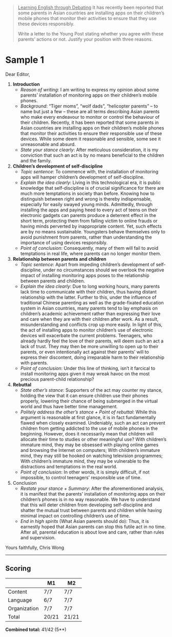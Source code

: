 > <u>Learning English through Debating</u>
> It has recently been reported that some parents in Asian countries are installing apps on their children’s mobile phones that monitor their activities to ensure that they use these devices responsibly.
> 
> Write a letter to the Young Post stating whether you agree with these parents’ actions or not. Justify your position with three reasons.

# Sample 1
Dear Editor,

1. **Introduction**
	- *Reason of writing*:
	  I am writing to express my opinion about some parents’ installation of monitoring apps on their children’s mobile phones.
	- *Background*:
	  “Tiger moms”, “wolf dads”, “helicopter parents” – to name but just a few – these are all terms describing Asian parents who make every endeavour to monitor or control the behaviour of their children. Recently, it has been reported that some parents in Asian countries are installing apps on their children’s mobile phones that monitor their activities to ensure their responsible use of these devices. While some deem it reasonable and sensible, some see it unreasonable and absurd.
	- *State your stance clearly*:
	  After meticulous consideration, it is my conviction that such an act is by no means beneficial to the children and the family.
2. **Children’s development of self-discipline**
    - *Topic sentence*:
      To commence with, the installation of monitoring apps will hamper children’s development of self-discipline.
    - *Explain the idea clearly*:
      Living in this technological era, it is public knowledge that self-discipline is of crucial significance for there are much more temptations in society than before. Knowing how to distinguish between right and wrong is thereby indispensable, especially for easily swayed young minds. Admittedly, through installing the apps and paying heed to every act of teens on their electronic gadgets can parents produce a deterrent effect in the short term, protecting them from falling victim to online frauds or having minds perverted by inappropriate content. Yet, such effects are by no means sustainable. Youngsters behave themselves only to avoid punishment from parents, rather than understanding the importance of using devices responsibly.
    - *Point of conclusion*:
      Consequently, many of them will fail to avoid temptations in real life, where parents can no longer monitor them.
3. **Relationship between parents and children**
    - *Topic sentence*:
      Apart from impeding children’s development of self-discipline, under no circumstances should we overlook the negative impact of installing monitoring apps poses to the relationship between parents and children.
    - *Explain the idea clearly*:
      Due to long working hours, many parents lack time to communicate with their children, thus having distant relationship with the latter. Further to this, under the influence of traditional Chinese parenting as well as the grade-fixated education system in Asian countries, many parents tend to lay emphasis on children’s academic achievement rather than expressing their love and care when they are with their children after work. As a result, misunderstanding and conflicts crop up more easily. In light of this, the act of installing apps to monitor children’s use of electronic devices will exacerbate the current problems. Teenagers, who already hardly feel the love of their parents, will deem such an act a lack of trust. They may then be more unwilling to open up to their parents, or even intentionally act against their parents’ will to express their discontent, doing irreparable harm to their relationship with parents.
    - *Point of conclusion*:
      Under this line of thinking, isn’t it farcical to install monitoring apps given it may wreak havoc on the most precious parent-child relationship?
4. **Rebuttal**
    - *State other’s stance*:
      Supporters of the act may counter my stance, holding the view that it can ensure children use their phones properly, lowering their chance of being submerged in the virtual world and thus have better time management.
    - *Politely address the other’s stance + Point of rebuttal*:
      While this argument is reasonable at first glance, it is in fact fundamentally flawed when closely examined. Undeniably, such an act can prevent children from getting addicted to the use of mobile phones in the beginning. However, does it necessarily mean that children will allocate their time to studies or other meaningful use? With children’s immature mind, they may be obsessed with playing online games and browsing the Internet on computers; With children’s immature mind, they may still be hooked on watching television programmes; With children’s immature mind, they may be vulnerable to the distractions and temptations in the real world.
    - *Point of conclusion*:
      In other words, it is simply difficult, if not impossible, to control teenagers’ responsible use of time.
5. Conclusion
    - *Restate your stance + Summary*:
      After the aforementioned analysis, it is manifest that the parents’ installation of monitoring apps on their children’s phones is in no way reasonable. We have to understand that this will deter children from developing self-discipline and shatter the mutual trust between parents and children while having minimal impact on controlling children’s use of time.
    - *End in high spirits* (What Asian parents should do):
      Thus, it is earnestly hoped that Asian parents can stop this futile act in no time. After all, parental education is about love and care, rather than rules and supervision.

Yours faithfully,
Chris Wong

--- 
## Scoring
| | M1 | M2 |
|-|-|-|
|Content|7/7|7/7|
|Language|6/7|7/7|
|Organization|7/7|7/7|
|Total|20/21|21/21|

**Combined total:** 41/42 (5**)
